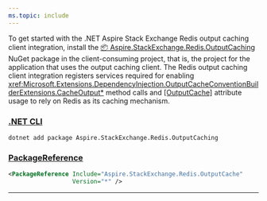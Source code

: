 ```yaml
---
ms.topic: include
---
```


To get started with the .NET Aspire Stack Exchange Redis output caching client integration, install the [📦 Aspire.StackExchange.Redis.OutputCaching](https://www.nuget.org/packages/Aspire.StackExchange.Redis.OutputCaching) NuGet package in the client-consuming project, that is, the project for the application that uses the output caching client. The Redis output caching client integration registers services required for enabling <xref:Microsoft.Extensions.DependencyInjection.OutputCacheConventionBuilderExtensions.CacheOutput*> method calls and [[OutputCache]](xref:Microsoft.AspNetCore.OutputCaching.OutputCacheAttribute) attribute usage to rely on Redis as its caching mechanism.

### [.NET CLI](#tab/dotnet-cli)

```dotnetcli
dotnet add package Aspire.StackExchange.Redis.OutputCaching
```

### [PackageReference](#tab/package-reference)

```xml
<PackageReference Include="Aspire.StackExchange.Redis.OutputCache"
                  Version="*" />
```

---

